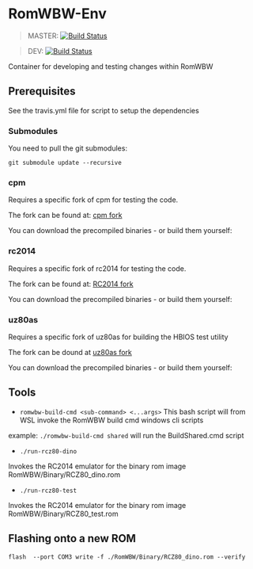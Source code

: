 # RomWBW-Env

> MASTER: [![Build Status](https://travis-ci.org/vipoo/RomWBW-Env.svg?branch=master)](https://travis-ci.org/vipoo/RomWBW-Env)

> DEV: [![Build Status](https://travis-ci.org/vipoo/RomWBW-Env.svg?branch=dev)](https://travis-ci.org/vipoo/RomWBW-Env)

Container for developing and testing changes within RomWBW

## Prerequisites

See the travis.yml file for script to setup the dependencies

### Submodules

You need to pull the git submodules:

`git submodule update --recursive`

### cpm

Requires a specific fork of cpm for testing the code.

The fork can be found at: [cpm fork](https://github.com/vipoo/cpm)

You can download the precompiled binaries - or build them yourself:

### rc2014

Requires a specific fork of rc2014 for testing the code.

The fork can be found at: [RC2014 fork](https://github.com/vipoo/RC2014)

You can download the precompiled binaries - or build them yourself:

### uz80as

Requires a specific fork of uz80as for building the HBIOS test utility

The fork can be dound at [uz80as fork](https://github.com/vipoo/uz80as)

You can download the precompiled binaries - or build them yourself:

## Tools

* `romwbw-build-cmd <sub-command> <...args>`
This bash script will from WSL invoke the RomWBW build cmd windows cli scripts

example: `./romwbw-build-cmd shared` will run the BuildShared.cmd script


* `./run-rcz80-dino`

Invokes the RC2014 emulator for the binary rom image RomWBW/Binary/RCZ80_dino.rom

* `./run-rcz80-test`

Invokes the RC2014 emulator for the binary rom image RomWBW/Binary/RCZ80_test.rom

## Flashing onto a new ROM

`flash  --port COM3 write -f ./RomWBW/Binary/RCZ80_dino.rom --verify`
